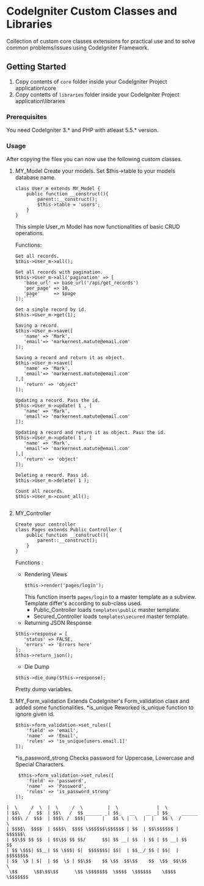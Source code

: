 # CodeIgniter Custom Classes and Libraries

Collection of custom core classes extensions for practical use and to solve common problems/issues using CodeIgniter Framework.

## Getting Started

1. Copy contents of `core` folder inside your CodeIgniter Project application\core 
2. Copy contetts of `libraries` folder inside your CodeIgniter Project application\libraries

### Prerequisites

You need CodeIgniter 3.* and PHP with atleast 5.5.* version.

### Usage

After copying the files you can now use the following custom classes.
1. MY_Model
   Create your models. Set $this->table to your models database name.
   ```
   class User_m extends MY_Model {
       public function __construct(){
           parent::__construct();
           $this->table = 'users';
       } 
   }
   ```
   This simple User_m Model has now functionalities of basic CRUD operations.
   
   Functions:
   ```
   Get all records.
   $this->User_m->all();
   
   Get all records with pagination.
   $this->User_m->all('pagination' => [
      'base_url' => base_url('/api/get_records')
      'per_page' => 10,
      'page'     => $page
   ]);```
   
   Get a single record by id.
   $this->User_m->get(1);
   
   Saving a record.
   $this->User_m->save([
      'name' => 'Mark',
      'email'=> 'markernest.matute@email.com'
   ]);
   
   Saving a record and return it as object.
   $this->User_m->save([
      'name' => 'Mark',
      'email'=> 'markernest.matute@email.com'
   ],[
      'return' => 'object'
   ]);
   
   Updating a record. Pass the id.
   $this->User_m->update( 1 , [
      'name' => 'Mark',
      'email'=> 'markernest.matute@email.com'
   ]);
   
   Updating a record and return it as object. Pass the id.
   $this->User_m->update( 1 , [
      'name' => 'Mark',
      'email'=> 'markernest.matute@email.com'
   ],[
      'return' => 'object'
   ]);
          
   Deleting a record. Pass id.
   $this->User_m->delete( 1 );
    
   Count all records. 
   $this->User_m->count_all();
    
2. MY_Controller
   ```
   Create your controller
   class Pages extends Public_Controller {
       public function __construct(){
           parent::__construct();
       }
   }
   ```
   Functions :
   * Rendering Views
     ```
     $this->render('pages/login');
     ```
     This function inserts `pages/login` to a master template as a subview.
     Template differ's according to sub-class used.
     * Public_Controller loads `templates\public` master template.
     * Secured_Controller loads `templates\secured` master template.
    * Returning JSON Response
     ```
     $this->response = [
        'status' => FALSE,
        'errors' => 'Errors here'
     ];
     $this->return_json();
     ```
     * Die Dump
     ```
     $this->die_dump($this->response);
     ```
     Pretty dump variables.
     
3. MY_Form_validation
   Extends CodeIgniter's Form_validation class and added some functionalities.
   *is_unique
    Reworked is_unique function to ignore given id.
    ```
    $this->form_validation->set_rules([
        'field' => 'email',
        'name'  => 'Email',
        'rules' => 'is_unique[users.email.1]'
    ]);
    ```
    *is_password_strong
    Checks password for Uppercase, Lowercase and Special Characters.
    ```
     $this->form_validation->set_rules([
        'field' => 'password',
        'name'  => 'Password',
        'rules' => 'is_password_strong'
    ]);
    ```

```     __       __    __       __           __                __              
|  \     /  \  |  \     /  \         |  \              |  \             
| $$\   /  $$  | $$\   /  $$ ______ _| $$_   __    __ _| $$_    ______  
| $$$\ /  $$$  | $$$\ /  $$$|      |   $$ \ |  \  |  |   $$ \  /      \ 
| $$$$\  $$$$  | $$$$\  $$$$ \$$$$$$\$$$$$$ | $$  | $$\$$$$$$ |  $$$$$$\
| $$\$$ $$ $$  | $$\$$ $$ $$/      $$| $$ __| $$  | $$ | $$ __| $$    $$
| $$ \$$$| $$__| $$ \$$$| $|  $$$$$$$| $$|  | $$__/ $$ | $$|  | $$$$$$$$
| $$  \$ | $|  | $$  \$ | $$\$$    $$ \$$  $$\$$    $$  \$$  $$\$$     \
 \$$      \$$\$$\$$      \$$ \$$$$$$$  \$$$$  \$$$$$$    \$$$$  \$$$$$$$
```
